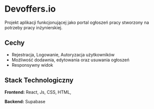 # Devoffers.io

Projekt aplikacji funkcjonującej jako portal ogłoszeń pracy stworzony na potrzeby pracy inżynierskiej.

## Cechy 

- Rejestracja, Logowanie, Autoryzacja użytkowników
- Możliwość dodawnia, edytowania oraz usuwania ogłoszeń
- Responsywny widok


## Stack Technologiczny

**Frontend:** React, Js, CSS, HTML, 

**Backend:** Supabase

